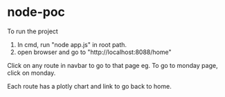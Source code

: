 # node-poc

To run the project
1. In cmd, run "node app.js" in root path.
2. open browser and go to "http://localhost:8088/home"

Click on any route in navbar to go to that page
eg. To go to monday page, click on monday.

Each route has a plotly chart and link to go back to home.
